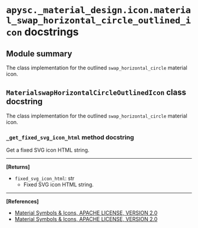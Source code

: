 # `apysc._material_design.icon.material_swap_horizontal_circle_outlined_icon` docstrings

## Module summary

The class implementation for the outlined `swap_horizontal_circle` material icon.

## `MaterialswapHorizontalCircleOutlinedIcon` class docstring

The class implementation for the outlined `swap_horizontal_circle` material icon.

### `_get_fixed_svg_icon_html` method docstring

Get a fixed SVG icon HTML string.<hr>

**[Returns]**

- `fixed_svg_icon_html`: str
  - Fixed SVG icon HTML string.

<hr>

**[References]**

- [Material Symbols & Icons, APACHE LICENSE, VERSION 2.0](https://fonts.google.com/icons?icon.size=24&icon.color=%23e8eaed)
- [Material Symbols & Icons, APACHE LICENSE, VERSION 2.0](https://www.apache.org/licenses/LICENSE-2.0.html)